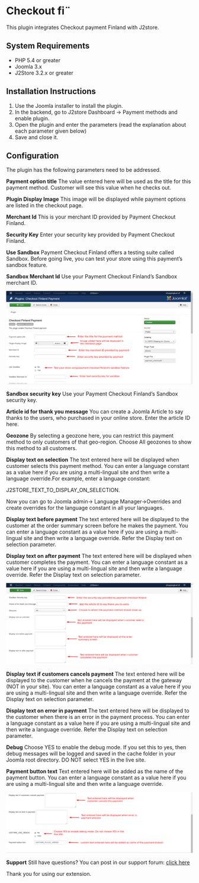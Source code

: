 # Checkout fi¨

This plugin integrates Checkout payment Finland with J2store.

## System Requirements <a id="system-requirements"></a>

* PHP 5.4 or greater
* Joomla 3.x
* J2Store 3.2.x or greater

## Installation Instructions <a id="installation-instructions"></a>

1. Use the Joomla installer to install the plugin.
2. In the backend, go to J2store Dashboard -&gt; Payment methods and enable plugin.
3. Open the plugin and enter the parameters \(read the explanation about each parameter given below\)
4. Save and close it.

## Configuration <a id="configuration"></a>

The plugin has the following parameters need to be addressed.

**Payment option title** The value entered here will be used as the title for this payment method. Customer will see this value when he checks out.

**Plugin Display Image** This image will be displayed while payment options are listed in the checkout page.

**Merchant Id** This is your merchant ID provided by Payment Checkout Finland.

**Security Key** Enter your security key provided by Payment Checkout Finland.

**Use Sandbox** Payment Checkout Finland offers a testing suite called Sandbox. Before going live, you can test your store using this payment’s sandbox feature.

**Sandbox Merchant Id** Use your Payment Checkout Finland’s Sandbox merchant ID.

![checkout](https://raw.githubusercontent.com/j2store/doc-images/master/payment-methods/checkout-fi/checkout_payment_finlandone.png)

**Sandbox security key** Use your Payment Checkout Finland’s Sandbox security key.

**Article id for thank you message** You can create a Joomla Article to say thanks to the users, who purchased in your online store. Enter the article ID here.

**Geozone** By selecting a geozone here, you can restrict this payment method to only customers of that geo-region. Choose All geozones to show this method to all customers.

**Display text on selection** The text entered here will be displayed when customer selects this payment method. You can enter a language constant as a value here if you are using a multi-lingual site and then write a language override.For example, enter a language constant:

J2STORE_TEXT_TO_DISPLAY_ON\_SELECTION.

Now you can go to Joomla admin-&gt; Language Manager-&gt;Overrides and create overrides for the language constant in all your languages.

**Display text before payment** The text entered here will be displayed to the customer at the order summary screen before he makes the payment. You can enter a language constant as a value here if you are using a multi-lingual site and then write a language override. Refer the Display text on selection parameter.

**Display text on after payment** The text entered here will be displayed when customer completes the payment. You can enter a language constant as a value here if you are using a multi-lingual site and then write a language override. Refer the Display text on selection parameter.

![checkoutpayt](https://raw.githubusercontent.com/j2store/doc-images/master/payment-methods/checkout-fi/checkout_payment_finlandtwo.png)

**Display text if customers cancels payment** The text entered here will be displayed to the customer when he cancels the payment at the gateway \(NOT in your site\). You can enter a language constant as a value here if you are using a multi-lingual site and then write a language override. Refer the Display text on selection parameter.

**Display text on error in payment** The text entered here will be displayed to the customer when there is an error in the payment process. You can enter a language constant as a value here if you are using a multi-lingual site and then write a language override. Refer the Display text on selection parameter.

**Debug** Choose YES to enable the debug mode. If you set this to yes, then debug messages will be logged and saved in the cache folder in your Joomla root directory. DO NOT select YES in the live site.

**Payment button text** Text entered here will be added as the name of the payment button. You can enter a language constant as a value here if you are using a multi-lingual site and then write a language override.  
 

![checkpay](https://raw.githubusercontent.com/j2store/doc-images/master/payment-methods/checkout-fi/checkout_payment_finlandthree.png)

**Support** Still have questions? You can post in our support forum: [click here](http://j2store.org/forum/index.html)

Thank you for using our extension.


